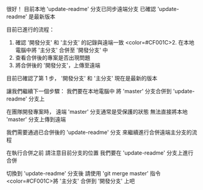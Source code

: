 很好！
目前本地 'update-readme' 分支已同步遠端分支
已確認 'update-readme' 是最新版本

目前已進行的流程：
1. 確認 '開發分支' 和 '主分支' 的記錄與遠端一致
<color=#CF001C>2. 在本地電腦中將 '主分支' 合併至 '開發分支' 中</color>
3. 查看合併後的專案是否出現問題
4. 將合併後的 '開發分支'，上傳至遠端

目前已確認了第 1 步，
'開發分支' 和 '主分支' 現在是最新的版本

讓我們繼續下一個步驟：
我們要在本地電腦中
將 'master' 分支合併到 'update-readme' 分支上

在團隊開發專案時，
遠端 'master' 分支通常是受保護的狀態
無法直接將本地 'master' 分支上傳到遠端

我們需要通過已合併後的 'update-readme' 分支
來繼續進行合併遠端主分支的流程

在執行合併之前
請注意目前分支的位置
我們要在 'update-readme' 分支上進行合併

切換到 'update-readme' 分支後
請使用 'git merge master' 指令
<color=#CF001C>將 '主分支' 合併到 '開發分支' 上吧</color>